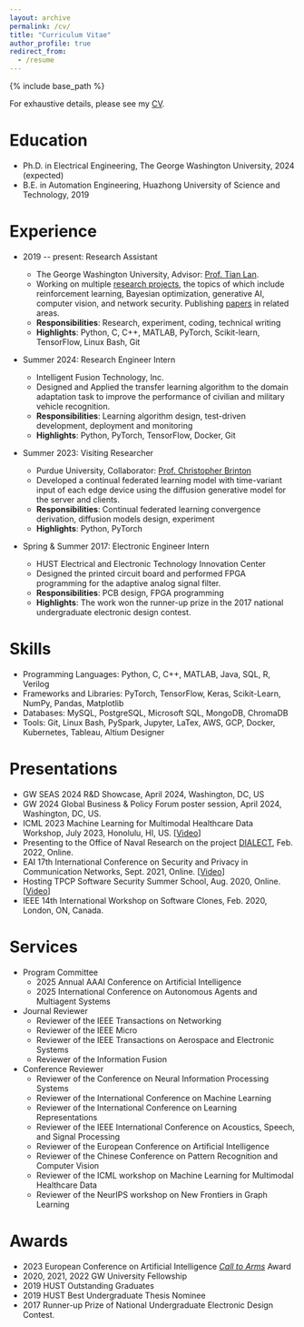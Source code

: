 ```yaml
---
layout: archive
permalink: /cv/
title: "Curriculum Vitae"
author_profile: true
redirect_from:
  - /resume
---
```


{% include base_path %}

For exhaustive details, please see my [CV](http://ysmei97.github.io/files/cv.pdf).

Education
======
* Ph.D. in Electrical Engineering, The George Washington University, 2024 (expected)
* B.E. in Automation Engineering, Huazhong University of Science and Technology, 2019

Experience
======
<!---
  * **Topic 1**: Bayesian optimization (BO)
    * Develop a novel gradient-aware BO algorithm to locate local optima in multimodal functions and a BO model for doubly stochastic point process for spatio-temporal data.
    * *Responsibilities*: Theoretical derivation, time series analysis, experiment
    * *Highlights*: Python, MATLAB, Scikit-Learn, Numpy, Pandas, BoTorch
  * **Topic 2**: Multi-Agent Reinforcement Learning (MARL)
    * Led multiple projects related to MARL, such as MAC-PO (finding an optimized prioritization scheme in MARL) and AccMER (developing a data-reuse strategy to accelerate MARL).
    * *Responsibilities*: MARL theoretical problem formulation, experiment
    * *Highlights*: Python, PyTorch, Cython
  * **Topic 3**: Multi-modal medical image processing
    * Develop a multi-modal brain tumor MRI image segmentation model via data fusion and attention with extracted novel common information microstructures among different modalities.
    * *Responsibilities*: Information theatrical analysis, medical image analysis, model design, experiment
    * *Highlights*: Python, PyTorch, Keras, Transformer
  * **Topic 4**: Network security via protocol customization
    * Develop a reliable application-layer moving target defense model via customized communication protocols and dynamic synchronization and management.
    * *Responsibilities*: protocol analysis, moving target design, self-synchronization design, experiment
    * *Highlights*: C, Python, Linux kernel
--->

* 2019 -- present: Research Assistant
  * The George Washington University, Advisor: [Prof. Tian Lan](https://www2.seas.gwu.edu/~tlan/).
  * Working on multiple [research projects](https://ysmei.page/projects/), the topics of which include reinforcement learning, Bayesian optimization, generative AI, computer vision, and network security. Publishing [papers](https://ysmei.page/publications/) in related areas.
  * **Responsibilities**: Research, experiment, coding, technical writing
  * **Highlights**: Python, C, C++, MATLAB, PyTorch, Scikit-learn, TensorFlow, Linux Bash, Git

* Summer 2024: Research Engineer Intern
  * Intelligent Fusion Technology, Inc.
  * Designed and Applied the transfer learning algorithm to the domain adaptation task to improve the performance of civilian and military vehicle recognition.
  *  **Responsibilities**: Learning algorithm design, test-driven development, deployment and monitoring
  *  **Highlights**: Python, PyTorch, TensorFlow, Docker, Git

* Summer 2023: Visiting Researcher
  * Purdue University, Collaborator: [Prof. Christopher Brinton](https://www.cbrinton.net/)
  * Developed a continual federated learning model with time-variant input of each edge device using the diffusion generative model for the server and clients.
  * **Responsibilities**: Continual federated learning convergence derivation, diffusion models design, experiment 
  * **Highlights**: Python, PyTorch

* Spring & Summer 2017: Electronic Engineer Intern
  * HUST Electrical and Electronic Technology Innovation Center
  * Designed the printed circuit board and performed FPGA programming for the adaptive analog signal filter.
  * **Responsibilities**: PCB design, FPGA programming
  * **Highlights**: The work won the runner-up prize in the 2017 national undergraduate electronic design contest.
  
Skills
======
* Programming Languages: Python, C, C++, MATLAB, Java, SQL, R, Verilog
* Frameworks and Libraries: PyTorch, TensorFlow, Keras, Scikit-Learn, NumPy, Pandas, Matplotlib
* Databases: MySQL, PostgreSQL, Microsoft SQL, MongoDB, ChromaDB
* Tools: Git, Linux Bash, PySpark, Jupyter, LaTex, AWS, GCP, Docker, Kubernetes, Tableau, Altium Designer

Presentations
======
* GW SEAS 2024 R&D Showcase, April 2024, Washington, DC, US
* GW 2024 Global Business & Policy Forum poster session, April 2024, Washington, DC, US.
* ICML 2023 Machine Learning for Multimodal Healthcare Data Workshop, July 2023, Honolulu, HI, US. [[Video](https://icml.cc/virtual/2023/workshop/21474#collapse-sl-27920)]
* Presenting to the Office of Naval Research on the project [DIALECT](https://github.com/kailashg26/ONR_Dialect), Feb. 2022, Online.
* EAI 17th International Conference on Security and Privacy in Communication Networks, Sept. 2021, Online. [[Video](https://www.youtube.com/watch?v=Q1kpBd9dO6M)]
* Hosting TPCP Software Security Summer School, Aug. 2020, Online. [[Video](https://www.cerias.purdue.edu/assets/downloads/ssss20/videos/day05_02.mp4)]
* IEEE 14th International Workshop on Software Clones, Feb. 2020, London, ON, Canada.

Services
======
* Program Committee
  * 2025 Annual AAAI Conference on Artificial Intelligence
  * 2025 International Conference on Autonomous Agents and Multiagent Systems
* Journal Reviewer
  * Reviewer of the IEEE Transactions on Networking
  * Reviewer of the IEEE Micro
  * Reviewer of the IEEE Transactions on Aerospace and Electronic Systems
  * Reviewer of the Information Fusion
* Conference Reviewer
  * Reviewer of the Conference on Neural Information Processing Systems
  * Reviewer of the International Conference on Machine Learning
  * Reviewer of the International Conference on Learning Representations
  * Reviewer of the IEEE International Conference on Acoustics, Speech, and Signal Processing
  * Reviewer of the European Conference on Artificial Intelligence
  * Reviewer of the Chinese Conference on Pattern Recognition and Computer Vision
  * Reviewer of the ICML workshop on Machine Learning for Multimodal Healthcare Data
  * Reviewer of the NeurIPS workshop on New Frontiers in Graph Learning

Awards
======
* 2023 European Conference on Artificial Intelligence [*Call to Arms*](https://ecai2023.eu/pca) Award
* 2020, 2021, 2022 GW University Fellowship
* 2019 HUST Outstanding Graduates
* 2019 HUST Best Undergraduate Thesis Nominee
* 2017 Runner-up Prize of National Undergraduate Electronic Design Contest.
